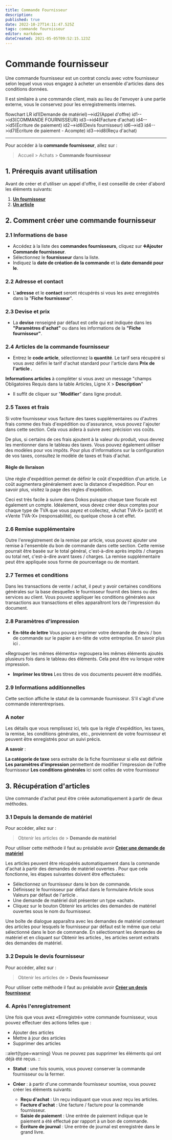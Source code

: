 ```yaml
---
title: Commande Fournisseur
description: 
published: true
date: 2022-10-27T14:11:47.525Z
tags: commande fournisseur
editor: markdown
dateCreated: 2021-05-05T09:52:15.123Z
---
```


# Commande fournisseur
Une commande fournisseur est un contrat conclu avec votre fournisseur selon lequel vous vous engagez à acheter un ensemble d'articles dans des conditions données.

Il est similaire à une commande client, mais au lieu de l'envoyer à une partie externe, vous le conservez pour les enregistrements internes.

<mermaid>
flowchart LR
	id1(Demande de matériel)-->id2(Appel d'offre)
  id1-->id3(COMMANDE FOURNISSEUR)
  id3-->id4(Facture d'achat)
  id4-->id5(Écriture de paiement)
  id2-->id6(Devis fournisseur)
  id6-->id3
  id4-->id7(Écriture de paiement - Acompte)
  id3-->id8(Reçu d'achat)
</mermaid>

---

Pour accéder à la **commande fournisseur**, allez sur :

> Accueil > Achats > **Commande fournisseur**

## 1. Prérequis avant utilisation

Avant de créer et d'utiliser un appel d'offre, il est conseillé de créer d'abord les éléments suivants:

1. **[Un fournisseur](/achats/supplier)**
2. **[Un article](/dokos/parametrage/articles)**

## 2. Comment créer une commande fournisseur

### 2.1 Informations de base
- Accédez à la liste des **commandes fournisseurs**, cliquez sur **:heavy_plus_sign:Ajouter Commande fournisseur**.
- Sélectionnez le **fournisseur** dans la liste.
- Indiquez la **date de création de la commande** et la **date demandé pour le**.

### 2.2 Adresse et contact

- L'**adresse** et le **contact** seront récupérés si vous les avez enregistrés dans la "**Fiche fournisseur**".

### 2.3 Devise et prix

- La **devise** renseigné par défaut est celle qui est indiquée dans les **"Paramètres d'achat"** ou dans les informations de la **"Fiche fournisseur"**.

### 2.4 Articles de la commande fournisseur

- Entrez le **code article**, sélectionnez la **quantité**. Le tarif sera récupéré si vous avez défini le tarif d'achat standard pour l'article dans **Prix de l'article .**

**Informations articles** à complèter si vous avez un message "champs Obligatoires Requis dans la table Articles, Ligne X > **Description**"

- Il suffit de cliquer sur "**Modifier**" dans ligne produit.

### 2.5 Taxes et frais

Si votre fournisseur vous facture des taxes supplémentaires ou d'autres frais comme des frais d'expédition ou d'assurance, vous pouvez l'ajouter dans cette section. Cela vous aidera à suivre avec précision vos coûts.

De plus, si certains de ces frais ajoutent à la valeur du produit, vous devrez les mentionner dans le tableau des taxes. Vous pouvez également utiliser des modèles pour vos impôts. Pour plus d'informations sur la configuration de vos taxes, consultez le modèle de taxes et frais d'achat.

#### **Règle de livraison** 

Une règle d'expédition permet de définir le coût d'expédition d'un article. Le coût augmentera généralement avec la distance d'expédition. Pour en savoir plus, visitez la page des règles d'expédition.

Ceci est très facile à suivre dans Dokos puisque chaque taxe fiscale est également un compte. Idéalement, vous devez créer deux comptes pour chaque type de TVA que vous payez et collectez, «Achat TVA-X» (actif) et «Vente TVA-X» (responsabilité), ou quelque chose à cet effet.

### 2.6 Remise supplémentaire

Outre l'enregistrement de la remise par article, vous pouvez ajouter une remise à l'ensemble du bon de commande dans cette section. Cette remise pourrait être basée sur le total général, c'est-à-dire après impôts / charges ou total net, c'est-à-dire avant taxes / charges. La remise supplémentaire peut être appliquée sous forme de pourcentage ou de montant.

### 2.7 Termes et conditions

Dans les transactions de vente / achat, il peut y avoir certaines conditions générales sur la base desquelles le fournisseur fournit des biens ou des services au client. Vous pouvez appliquer les conditions générales aux transactions aux transactions et elles apparaîtront lors de l'impression du document.

### 2.8 Paramètres d'impression

- **En-tête de lettre**
Vous pouvez imprimer votre demande de devis / bon de commande sur le papier à en-tête de votre entreprise. En savoir plus ici .

«Regrouper les mêmes éléments» regroupera les mêmes éléments ajoutés plusieurs fois dans le tableau des éléments. Cela peut être vu lorsque votre impression.

- **Imprimer les titres** 
Les titres de vos documents peuvent être modifiés.

### 2.9 Informations additionnelles

Cette section affiche le statut de la commande fournisseur. S'il s'agit d'une commande interentreprises.

### A noter

Les détails que vous remplissez ici, tels que la règle d'expédition, les taxes, la remise, les conditions générales, etc., proviennent de votre fournisseur et peuvent être enregistrés pour un suivi précis.

**A savoir** :

**La catégorie de taxe** sera extraite de la fiche fournisseur si elle est définie
**Les paramètres d'impression** permettent de modifier l'impression de l'offre fournisseur
**Les conditions générales** ici sont celles de votre fournisseur

## 3. Récupération d'articles

Une commande d'achat peut être créée automatiquement à partir de deux méthodes.

### 3.1 Depuis la demande de matériel

Pour accéder, allez sur :
> Obtenir les articles de > **Demande de matériel**

Pour utiliser cette méthode il faut au préalable avoir **[Créer une demande de matériel](/stocks/material-request)**

Les articles peuvent être récupérés automatiquement dans la commande d'achat à partir des demandes de matériel ouvertes . Pour que cela fonctionne, les étapes suivantes doivent être effectuées:

- Sélectionnez un fournisseur dans le bon de commande.
- Définissez le fournisseur par défaut dans le formulaire Article sous Valeurs par défaut de l'article .
- Une demande de matériel doit présenter un type «achat».
- Cliquez sur le bouton Obtenir les articles des demandes de matériel ouvertes sous le nom du fournisseur. 

Une boîte de dialogue apparaîtra avec les demandes de matériel contenant des articles pour lesquels le fournisseur par défaut est le même que celui sélectionné dans le bon de commande. En sélectionnant les demandes de matériel et en cliquant sur Obtenir les articles , les articles seront extraits des demandes de matériel.

### 3.2 Depuis le devis fournisseur

Pour accéder, allez sur :
> Obtenir les articles de > **Devis fournisseur**

Pour utiliser cette méthode il faut au préalable avoir **[Créer un devis fournisseur](/achats/order-supplier)**

### 4. Après l'enregistrement

Une fois que vous avez «Enregistré» votre commande fournisseur, vous pouvez effectuer des actions telles que :

-	Ajouter des articles
- Mettre à jour des articles
- Supprimer des articles 

::alert{type=warning}
Vous ne pouvez pas supprimer les éléments qui ont déjà été reçus.
::

- **Statut** : une fois soumis, vous pouvez conserver la commande fournisseur ou la fermer.

- **Créer** : à partir d'une commande fournisseur soumise, vous pouvez créer les éléments suivants:

	- **Reçu d'achat** : Un reçu indiquant que vous avez reçu les articles.
	- **Facture d'achat** : Une facture / facture pour la commande fournisseur.
	- **Saisie de paiement** : Une entrée de paiement indique que le paiement 	a été effectué par rapport à un bon de commande.
	- 	**Écriture de journal** : Une entrée de journal est enregistrée dans le 	grand livre.